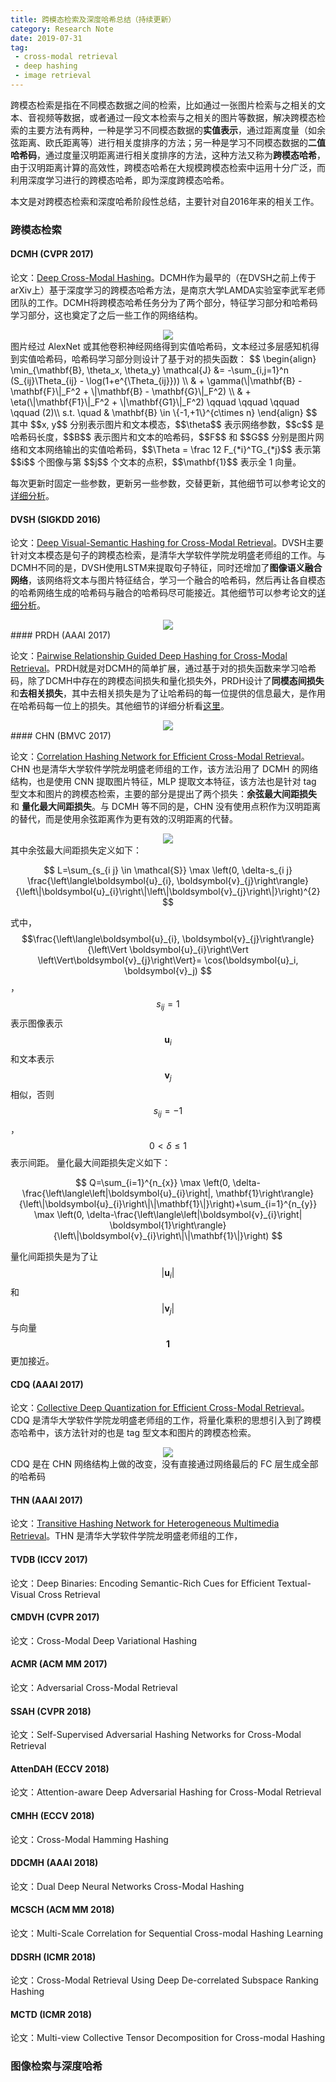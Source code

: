 ```yaml
---
title: 跨模态检索及深度哈希总结（持续更新）
category: Research Note
date: 2019-07-31
tag:
 - cross-modal retrieval
 - deep hashing
 - image retrieval
---
```


跨模态检索是指在不同模态数据之间的检索，比如通过一张图片检索与之相关的文本、音视频等数据，或者通过一段文本检索与之相关的图片等数据，解决跨模态检索的主要方法有两种，一种是学习不同模态数据的**实值表示**，通过距离度量（如余弦距离、欧氏距离等）进行相关度排序的方法；另一种是学习不同模态数据的**二值哈希码**，通过度量汉明距离进行相关度排序的方法，这种方法又称为**跨模态哈希**，由于汉明距离计算的高效性，跨模态哈希在大规模跨模态检索中运用十分广泛，而利用深度学习进行的跨模态哈希，即为深度跨模态哈希。

本文是对跨模态检索和深度哈希阶段性总结，主要针对自2016年来的相关工作。

<!-- more -->

### 跨模态检索

#### DCMH (CVPR 2017)

论文：[Deep Cross-Modal Hashing][1]。DCMH作为最早的（在DVSH之前上传于arXiv上）基于深度学习的跨模态哈希方法，是南京大学LAMDA实验室李武军老师团队的工作。DCMH将跨模态哈希任务分为了两个部分，特征学习部分和哈希码学习部分，这也奠定了之后一些工作的网络结构。

<center><img src="https://wendellgul.github.io/assets/images/Deep%20Cross-Modal%20Hashing/1533709036203.png" /></center>
图片经过 AlexNet 或其他卷积神经网络得到实值哈希码，文本经过多层感知机得到实值哈希码，哈希码学习部分则设计了基于对的损失函数：
$$
\begin{align}
\min_{\mathbf{B}, \theta_x, \theta_y} \mathcal{J} &= -\sum_{i,j=1}^n (S_{ij}\Theta_{ij} - \log(1+e^{\Theta_{ij}})) \\
& + \gamma(\|\mathbf{B} - \mathbf{F}\|_F^2 + \|\mathbf{B} - \mathbf{G}\|_F^2) \\
& + \eta(\|\mathbf{F1}\|_F^2 + \|\mathbf{G1}\|_F^2) \qquad \qquad \qquad \qquad  (2)\\
s.t. \quad & \mathbf{B} \in \{-1,+1\}^{c\times n}
\end{align}
$$
其中 $$x, y$$ 分别表示图片和文本模态，$$\theta$$ 表示网络参数，$$c$$ 是哈希码长度，$$B$$ 表示图片和文本的哈希码，$$F$$ 和 $$G$$ 分别是图片网络和文本网络输出的实值哈希码，$$\Theta = \frac 12 F_{*i}^TG_{*j}$$ 表示第 $$i$$ 个图像与第 $$j$$ 个文本的点积，$$\mathbf{1}$$ 表示全 1 向量。

每次更新时固定一些参数，更新另一些参数，交替更新，其他细节可以参考论文的[详细分析](https://wendellgul.github.io/research%20note/2018/08/12/Deep-Cross-Modal-Hashing/)。

#### DVSH (SIGKDD 2016)

论文：[Deep Visual-Semantic Hashing for Cross-Modal Retrieval][2]。DVSH主要针对文本模态是句子的跨模态检索，是清华大学软件学院龙明盛老师组的工作。与DCMH不同的是，DVSH使用LSTM来提取句子特征，同时还增加了**图像语义融合网络**，该网络将文本与图片特征结合，学习一个融合的哈希码，然后再让各自模态的哈希网络生成的哈希码与融合的哈希码尽可能接近。其他细节可以参考论文的[详细分析](https://wendellgul.github.io/research%20note/2018/09/11/Deep-Visual-Semantic-Hashing-for-Cross-Modal-Retrieval/)。

<center><img src="https://wendell-1251760226.cos.ap-beijing.myqcloud.com/2019-05-09-015022.jpg" /></center>
#### PRDH (AAAI 2017)

论文：[Pairwise Relationship Guided Deep Hashing for Cross-Modal Retrieval][3]。PRDH就是对DCMH的简单扩展，通过基于对的损失函数来学习哈希码，除了DCMH中存在的跨模态间损失和量化损失外，PRDH设计了**同模态间损失**和**去相关损失**，其中去相关损失是为了让哈希码的每一位提供的信息最大，是作用在哈希码每一位上的损失。其他细节的详细分析看[这里](https://wendellgul.github.io/research%20note/2018/09/13/Pairwise-Relationship-Guided-Deep-Hashing-for-Cross-Modal-Retrieval/)。

<center><img src="https://wendell-1251760226.cos.ap-beijing.myqcloud.com/2019-05-09-030345.jpg"/></center>
#### CHN (BMVC 2017)

论文：[Correlation Hashing Network for Efficient Cross-Modal Retrieval][4]。CHN 也是清华大学软件学院龙明盛老师组的工作，该方法沿用了 DCMH 的网络结构，也是使用 CNN 提取图片特征，MLP 提取文本特征，该方法也是针对 tag 型文本和图片的跨模态检索，主要的部分是提出了两个损失：**余弦最大间距损失** 和 **量化最大间距损失**。与 DCMH 等不同的是，CHN 没有使用点积作为汉明距离的替代，而是使用余弦距离作为更有效的汉明距离的代替。

<center><img src="https://wendell-1251760226.cos.ap-beijing.myqcloud.com/2019-05-09-030418.jpg" /></center>
其中余弦最大间距损失定义如下：

$$
L=\sum_{s_{i j} \in \mathcal{S}} \max \left(0, \delta-s_{i j} \frac{\left\langle\boldsymbol{u}_{i}, \boldsymbol{v}_{j}\right\rangle}{\left\|\boldsymbol{u}_{i}\right\|\left\|\boldsymbol{v}_{j}\right\|}\right)^{2}
$$

式中，$$\frac{\left\langle\boldsymbol{u}_{i}, \boldsymbol{v}_{j}\right\rangle}{\left\Vert \boldsymbol{u}_{i}\right\Vert \left\Vert\boldsymbol{v}_{j}\right\Vert}= \cos(\boldsymbol{u}_i, \boldsymbol{v}_j) $$，$$s_{ij} = 1$$ 表示图像表示 $$\boldsymbol{u}_i$$ 和文本表示 $$\boldsymbol{v}_j$$ 相似，否则 $$s_{ij} = -1$$，$$0 < \delta \le 1$$ 表示间距。 量化最大间距损失定义如下：

$$
Q=\sum_{i=1}^{n_{x}} \max \left(0, \delta-\frac{\left\langle\left|\boldsymbol{u}_{i}\right|, \mathbf{1}\right\rangle}{\left\|\boldsymbol{u}_{i}\right\|\|\mathbf{1}\|}\right)+\sum_{i=1}^{n_{y}} \max \left(0, \delta-\frac{\left\langle\left|\boldsymbol{v}_{i}\right| \boldsymbol{1}\right\rangle}{\left\|\boldsymbol{v}_{i}\right\|\|\mathbf{1}\|}\right)
$$

量化间距损失是为了让 $$\vert \boldsymbol{u}_i\vert$$ 和 $$\vert\boldsymbol{v}_j\vert$$ 与向量 $$\mathbf{1}$$ 更加接近。

#### CDQ (AAAI 2017)

论文：[Collective Deep Quantization for Efficient Cross-Modal Retrieval][5]。CDQ 是清华大学软件学院龙明盛老师组的工作，将量化乘积的思想引入到了跨模态哈希中，该方法针对的也是 tag 型文本和图片的跨模态检索。

<center><img src="https://wendell-1251760226.cos.ap-beijing.myqcloud.com/2019-05-09-030456.jpg" /></center>
CDQ 是在 CHN 网络结构上做的改变，没有直接通过网络最后的 FC 层生成全部的哈希码

#### THN (AAAI 2017)

论文：[Transitive Hashing Network for Heterogeneous Multimedia Retrieval][6]。THN 是清华大学软件学院龙明盛老师组的工作，

#### TVDB (ICCV 2017)

论文：Deep Binaries: Encoding Semantic-Rich Cues for Efficient Textual-Visual Cross Retrieval

#### CMDVH (CVPR 2017)

论文：Cross-Modal Deep Variational Hashing

#### ACMR (ACM MM 2017)

论文：Adversarial Cross-Modal Retrieval

#### SSAH (CVPR 2018)

论文：Self-Supervised Adversarial Hashing Networks for Cross-Modal Retrieval

#### AttenDAH (ECCV 2018)

论文：Attention-aware Deep Adversarial Hashing for Cross-Modal Retrieval

#### CMHH (ECCV 2018)

论文：Cross-Modal Hamming Hashing

#### DDCMH (AAAI 2018)

论文：Dual Deep Neural Networks Cross-Modal Hashing

#### MCSCH (ACM MM 2018)

论文：Multi-Scale Correlation for Sequential Cross-modal Hashing Learning

#### DDSRH (ICMR 2018)

论文：Cross-Modal Retrieval Using Deep De-correlated Subspace Ranking Hashing

#### MCTD (ICMR 2018)

论文：Multi-view Collective Tensor Decomposition for Cross-modal Hashing

### 图像检索与深度哈希





[1]: http://openaccess.thecvf.com/content_cvpr_2017/papers/Jiang_Deep_Cross-Modal_Hashing_CVPR_2017_paper.pdf
[2]: http://delivery.acm.org/10.1145/2940000/2939812/p1445-cao.pdf?ip=159.226.95.66&id=2939812&acc=CHORUS&key=33E289E220520BFB%2E99E4F0382D256DD3%2E4D4702B0C3E38B35%2E6D218144511F3437&__acm__=1553070762_4ff86dba9a7d4ea9418a052d8d0271a7
[3]: https://www.aaai.org/ocs/index.php/AAAI/AAAI17/paper/viewPaper/14326
[4]: https://arxiv.org/pdf/1602.06697.pdf
[5]: https://www.aaai.org/ocs/index.php/AAAI/AAAI17/paper/viewPaper/14499
[6]: https://aaai.org/ocs/index.php/AAAI/AAAI17/paper/view/14559
